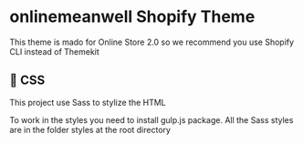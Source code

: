 # onlinemeanwell Shopify Theme

This theme is mado for Online Store 2.0 so we recommend you use Shopify CLI instead of Themekit

## :dizzy: CSS

This project use Sass to stylize the HTML

To work in the styles you need to install gulp.js package.
All the Sass styles are in the folder styles at the root directory
